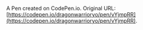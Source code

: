 # 

A Pen created on CodePen.io. Original URL: [https://codepen.io/dragonwarrioryo/pen/vYjmpRR](https://codepen.io/dragonwarrioryo/pen/vYjmpRR).

